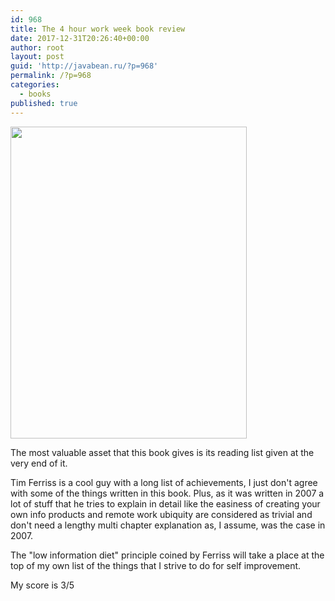 ```yaml
---
id: 968
title: The 4 hour work week book review
date: 2017-12-31T20:26:40+00:00
author: root
layout: post
guid: 'http://javabean.ru/?p=968'
permalink: /?p=968
categories:
  - books
published: true
---
```

<img class="alignleft size-medium" src="https://images-na.ssl-images-amazon.com/images/I/51FSaZaVA3L.jpg" width="378" height="499" />

<p>The most valuable asset that this book gives is its reading list given at the very end of it.</p>

<p>Tim Ferriss is a cool guy with a long list of achievements, I just don't agree with some of the things written in this book. Plus, as it was written in 2007 a lot of stuff that he tries to explain in detail like the easiness of creating your own info products and remote work ubiquity are considered as trivial and don't need a lengthy multi chapter explanation as, I assume, was the case in 2007. </p>

<p>The "low information diet" principle coined by Ferriss will take a place at the top of my own list of the things that I strive to do for self improvement.</p>

<p>My score is 3/5</p>
&nbsp;
